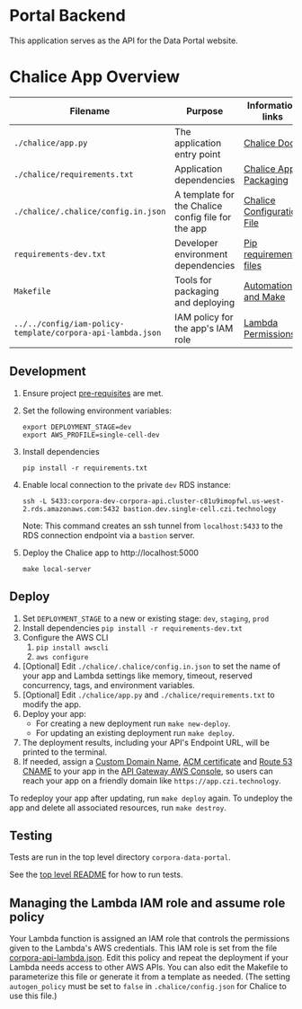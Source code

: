 # Portal Backend

This application serves as the API for the Data Portal website.

# Chalice App Overview

Filename                  | Purpose                           | Information links
--------------------------|-----------------------------------|------------------------------------------
`./chalice/app.py`                  |The application entry point        | [Chalice Docs](https://chalice.readthedocs.io/en/latest/)
`./chalice/requirements.txt`        |Application dependencies           | [Chalice App Packaging](https://chalice.readthedocs.io/en/latest/topics/packaging.html)
`./chalice/.chalice/config.in.json`	|A template for the Chalice config file for the app    | [Chalice Configuration File](https://chalice.readthedocs.io/en/latest/topics/configfile.html)
`requirements-dev.txt`    |Developer environment dependencies | [Pip requirements files](https://pip.readthedocs.io/en/1.1/requirements.html)
`Makefile`                |Tools for packaging and deploying  | [Automation and Make](https://swcarpentry.github.io/make-novice/)
`../../config/iam-policy-template/corpora-api-lambda.json`|IAM policy for the app's IAM role  | [Lambda Permissions](https://docs.aws.amazon.com/lambda/latest/dg/intro-permission-model.html)

## Development
1.  Ensure project [pre-requisites](../../../README.md#Pre-requisites) are met.

1.  Set the following environment variables:

    ```shell
    export DEPLOYMENT_STAGE=dev
    export AWS_PROFILE=single-cell-dev
    ```

1.  Install dependencies

     ```shell
     pip install -r requirements.txt
     ```

1.  Enable local connection to the private `dev` RDS instance:

     ```shell
     ssh -L 5433:corpora-dev-corpora-api.cluster-c81u9imopfwl.us-west-2.rds.amazonaws.com:5432 bastion.dev.single-cell.czi.technology
     ```

    Note: This command creates an ssh tunnel from `localhost:5433` to the RDS connection endpoint via a `bastion` server.

1.  Deploy the Chalice app to http://localhost:5000

     ```shell
     make local-server
     ```

## Deploy
1. Set `DEPLOYMENT_STAGE` to a new or existing stage: `dev`, `staging`, `prod`
1. Install dependencies `pip install -r requirements-dev.txt`
1. Configure the AWS CLI
    1. `pip install awscli`
    1. `aws configure`
1. [Optional] Edit `./chalice/.chalice/config.in.json` to set the name of your app and Lambda settings like memory, timeout, reserved
   concurrency, tags, and environment variables.
1. [Optional] Edit `./chalice/app.py` and `./chalice/requirements.txt` to modify the app.
1. Deploy your app:
   - For creating a new deployment run `make new-deploy`.
   - For updating an existing deployment run `make deploy`.
1. The deployment results, including your API's Endpoint URL, will be printed to the terminal.
1. If needed, assign
   a [Custom Domain Name](https://docs.aws.amazon.com/apigateway/latest/developerguide/how-to-custom-domains.html),
   [ACM certificate](https://aws.amazon.com/certificate-manager/) and [Route 53 CNAME](https://aws.amazon.com/route53/)
   to your app in the [API Gateway AWS Console](https://console.aws.amazon.com/apigateway/home#/custom-domain-names),
   so users can reach your app on a friendly domain like `https://app.czi.technology`.

To redeploy your app after updating, run `make deploy` again. To undeploy the app and delete all associated resources,
run `make destroy`.

## Testing
Tests are run in the top level directory `corpora-data-portal`.

See the [top level README](https://github.com/chanzuckerberg/corpora-data-portal/blob/main/README.md#commands)
for how to run tests.

## Managing the Lambda IAM role and assume role policy
Your Lambda function is assigned an IAM role that controls the permissions given to the Lambda's AWS credentials. This
IAM role is set from the file [corpora-api-lambda.json](../../config/iam-policy-templates/corpora-api-lambda.json). Edit this policy and repeat the deployment
if your Lambda needs access to other AWS APIs. You can also edit the Makefile to parameterize this file or generate 
it from a template as needed. (The setting `autogen_policy` must be set to `false` in `.chalice/config.json` for 
Chalice to use this file.)
